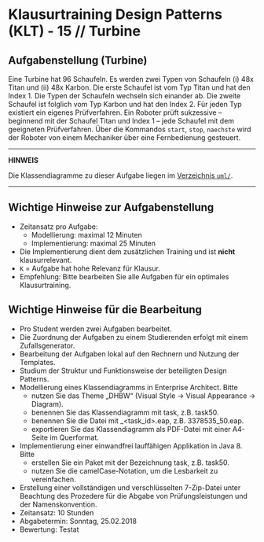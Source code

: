# Klausurtraining Design Patterns (KLT) - 15 // Turbine

## Aufgabenstellung (Turbine)
Eine Turbine hat 96 Schaufeln. Es werden zwei Typen von Schaufeln (i) 48x Titan und
(ii) 48x Karbon. Die erste Schaufel ist vom Typ Titan und hat den Index 1. Die Typen
der Schaufeln wechseln sich einander ab. Die zweite Schaufel ist folglich vom Typ Karbon
und hat den Index 2. Für jeden Typ existiert ein eigenes Prüfverfahren. Ein Roboter prüft
sukzessive – beginnend mit der Schaufel Titan und Index 1 – jede Schaufel mit dem
geeigneten Prüfverfahren. Über die Kommandos `start`, `stop`, `naechste` wird der Roboter
von einem Mechaniker über eine Fernbedienung gesteuert.

---

**HINWEIS**

Die Klassendiagramme zu dieser Aufgabe liegen im [Verzeichnis `uml/`](uml).

---

## Wichtige Hinweise zur Aufgabenstellung
* Zeitansatz pro Aufgabe:
    * Modellierung: maximal 12 Minuten
    * Implementierung: maximal 25 Minuten
* Die Implementierung dient dem zusätzlichen Training und ist **nicht** klausurrelevant.
* `K` = Aufgabe hat hohe Relevanz für Klausur.
* Empfehlung: Bitte bearbeiten Sie alle Aufgaben für ein optimales Klausurtraining.

## Wichtige Hinweise für die Bearbeitung
* Pro Student werden zwei Aufgaben bearbeitet.
* Die Zuordnung der Aufgaben zu einem Studierenden erfolgt mit einem Zufallsgenerator.
* Bearbeitung der Aufgaben lokal auf den Rechnern und Nutzung der Templates.
* Studium der Struktur und Funktionsweise der beteiligten Design Patterns.
* Modellierung eines Klassendiagramms in Enterprise Architect. Bitte
    * nutzen Sie das Theme „DHBW“ (Visual Style -> Visual Appearance -> Diagram).
    * benennen Sie das Klassendiagramm mit task<id>, z.B. task50.
    * benennen Sie die Datei mit <matrikelnummer>_<task_id>.eap, z.B. 3378535_50.eap.
    * exportieren Sie das Klassendiagramm als PDF-Datei mit einer A4-Seite im Querformat.
* Implementierung einer einwandfrei lauffähigen Applikation in Java 8. Bitte
    * erstellen Sie ein Paket mit der Bezeichnung task<id>, z.B. task50.
    * nutzen Sie die camelCase-Notation, um die Lesbarkeit zu vereinfachen.
* Erstellung einer vollständigen und verschlüsselten 7-Zip-Datei unter Beachtung des
  Prozedere für die Abgabe von Prüfungsleistungen und der Namenskonvention.
* Zeitansatz: 10 Stunden
* Abgabetermin: Sonntag, 25.02.2018
* Bewertung: Testat
